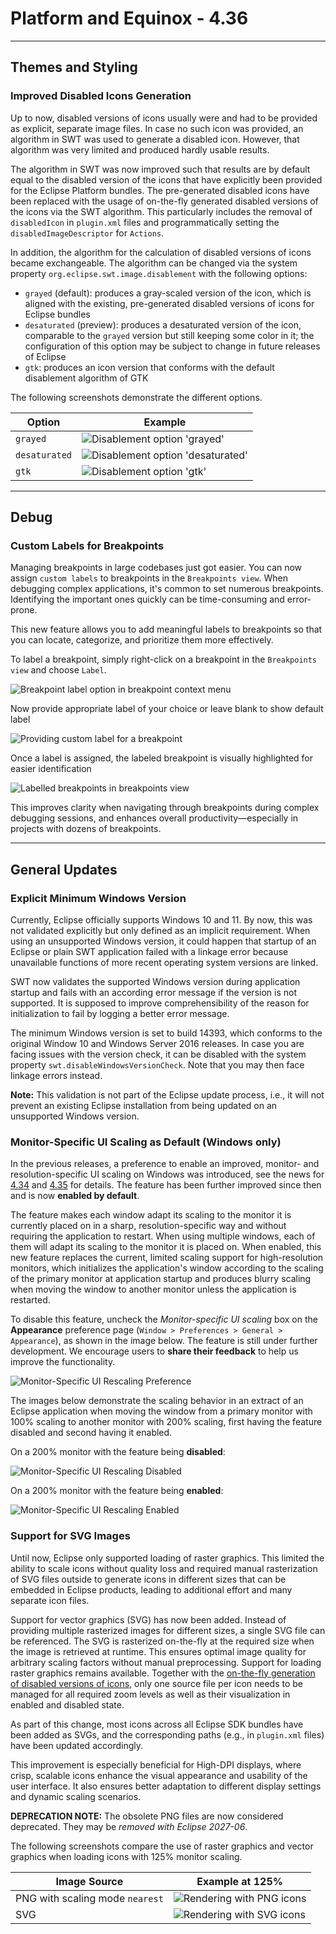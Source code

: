 
# Platform and Equinox - 4.36 

<!--
---
## Views, Dialogs and Toolbar
-->

<!--
---
## Text Editors
-->

<!--
---
## Preferences
-->

---
## Themes and Styling

### Improved Disabled Icons Generation <!-- https://github.com/eclipse-platform/eclipse.platform.swt/pull/1936 -->
Up to now, disabled versions of icons usually were and had to be provided as explicit, separate image files.
In case no such icon was provided, an algorithm in SWT was used to generate a disabled icon. However, that
algorithm was very limited and produced hardly usable results.

The algorithm in SWT was now improved such that results are by default equal to the disabled version of the
icons that have explicitly been provided for the Eclipse Platform bundles. The pre-generated disabled icons
have been replaced with the usage of on-the-fly generated disabled versions of the icons via the SWT algorithm.
This particularly includes the removal of `disabledIcon` in `plugin.xml` files and programmatically setting the
`disabledImageDescriptor` for `Actions`.

In addition, the algorithm for the calculation of disabled versions of icons became exchangeable. The
algorithm can be changed via the system property `org.eclipse.swt.image.disablement` with the
following options:
- `grayed` (default): produces a gray-scaled version of the icon, which is aligned with the
  existing, pre-generated disabled versions of icons for Eclipse bundles
- `desaturated` (preview): produces a desaturated version of the icon, comparable to the
  `grayed` version but still keeping some color in it; the configuration of this option may be
  subject to change in future releases of Eclipse
- `gtk`: produces an icon version that conforms with the default disablement algorithm of GTK

The following screenshots demonstrate the different options.

| Option | Example |
| --- | --- |
| `grayed` | ![Disablement option 'grayed'](images/disabled_icons_grayed.png) |
| `desaturated` | ![Disablement option 'desaturated'](images/disabled_icons_desaturated.png) |
| `gtk` | ![Disablement option 'gtk'](images/disabled_icons_gtk.png) |

<!--
---
## Views, Dialogs and Toolbar
-->
---
## Debug

### Custom Labels for Breakpoints <!-- https://github.com/eclipse-platform/eclipse.platform/pull/1803 -->
Managing breakpoints in large codebases just got easier. You can now assign `custom labels` to breakpoints in the `Breakpoints view`.
When debugging complex applications, it's common to set numerous breakpoints. Identifying the important ones quickly can be 
time-consuming and error-prone. 

This new feature allows you to add meaningful labels to breakpoints so that you can locate, categorize, and prioritize them more effectively.

To label a breakpoint, simply right-click on a breakpoint in the `Breakpoints view` and choose `Label`.

![Breakpoint label option in breakpoint context menu](images/Breakpoint-Label-Option.png)

Now provide appropriate label of your choice or leave blank to show default label

![Providing custom label for a breakpoint](images/Breakpoint-Label-Custom.png)

Once a label is assigned, the labeled breakpoint is visually highlighted for easier identification

![Labelled breakpoints in breakpoints view](images/labelled-breakpoint.png)

This improves clarity when navigating through breakpoints during complex debugging sessions, and enhances overall productivity—especially
in projects with dozens of breakpoints.

---
## General Updates

### Explicit Minimum Windows Version <!-- https://github.com/eclipse-platform/eclipse.platform.swt/pull/2054 -->
Currently, Eclipse officially supports Windows 10 and 11. By now, this was not validated explicitly but only defined as an implicit requirement.
When using an unsupported Windows version, it could happen that startup of an Eclipse or plain SWT application failed with a linkage error because unavailable functions of more recent operating system versions are linked.

SWT now validates the supported Windows version during application startup and fails with an according error message if the version is not supported.
It is supposed to improve comprehensibility of the reason for initialization to fail by logging a better error message.

The minimum Windows version is set to build 14393, which conforms to the original Window 10 and Windows Server 2016 releases.
In case you are facing issues with the version check, it can be disabled with the system property `swt.disableWindowsVersionCheck`. Note that you may then face linkage errors instead.

**Note:** This validation is not part of the Eclipse update process, i.e., it will not prevent an existing Eclipse installation from being updated on an unsupported Windows version.

### Monitor-Specific UI Scaling as Default (Windows only)

In the previous releases, a preference to enable an improved, monitor- and resolution-specific UI scaling on Windows was introduced,
see the news for [4.34](../4.34/platform.html#rescale-on-runtime-preference)
and [4.35](../4.35/platform.html#rescaleOnRuntimePreference) for details.
The feature has been further improved since then and is now **enabled by default**.

The feature makes each window adapt its scaling to the monitor it is currently placed on in a sharp, resolution-specific way
and without requiring the application to restart.
When using multiple windows, each of them will adapt its scaling to the monitor it is placed on.
When enabled, this new feature replaces the current, limited scaling support for high-resolution monitors,
which initializes the application's window according to the scaling of the primary monitor at application startup
and produces blurry scaling when moving the window to another monitor unless the application is restarted.

To disable this feature, uncheck the _Monitor-specific UI scaling_ box on the **Appearance** preference page
(`Window > Preferences > General > Appearance`),
as shown in the image below.
The feature is still under further development. We encourage users to **share their feedback** to help us improve the functionality.

![Monitor-Specific UI Rescaling Preference](images/rescaling_settings-preference.png)

The images below demonstrate the scaling behavior in an extract of an Eclipse application when moving the window
from a primary monitor with 100% scaling to another monitor with 200% scaling, first having the feature disabled
and second having it enabled.

On a 200% monitor with the feature being **disabled**:

![Monitor-Specific UI Rescaling Disabled](images/rescaling-disabled.png)

On a 200% monitor with the feature being **enabled**:

![Monitor-Specific UI Rescaling Enabled](images/rescaling-enabled.png)

### Support for SVG Images <!-- https://github.com/eclipse-platform/eclipse.platform.swt/pull/1638 -->

Until now, Eclipse only supported loading of raster graphics. This limited the ability to scale icons without
quality loss and required manual rasterization of SVG files outside to generate icons in different sizes that can
be embedded in Eclipse products, leading to additional effort and many separate icon files.

Support for vector graphics (SVG) has now been added. Instead of providing multiple rasterized images for different
sizes, a single SVG file can be referenced. The SVG is rasterized on-the-fly at the required size
when the image is retrieved at runtime. This ensures optimal image quality for arbitrary scaling factors
without manual preprocessing. Support for loading raster graphics remains available.
Together with the [on-the-fly generation of disabled versions of icons](#improved-disabled-icons-generation-),
only one source file per icon needs to be managed for all required zoom levels as well as their visualization in
enabled and disabled state.

As part of this change, most icons across all Eclipse SDK bundles have been added as SVGs, and the corresponding paths
(e.g., in `plugin.xml` files) have been updated accordingly.

This improvement is especially beneficial for High-DPI displays, where crisp, scalable icons enhance the
visual appearance and usability of the user interface. It also ensures better adaptation to different display
settings and dynamic scaling scenarios.

**DEPRECATION NOTE:** The obsolete PNG files are now considered deprecated. They may be *removed with Eclipse 2027-06*.

The following screenshots compare the use of raster graphics and vector graphics when loading icons with 125% monitor scaling.

| Image Source | Example at 125% |
| --- | --- |
| PNG with scaling mode `nearest` | ![Rendering with PNG icons](images/image_rendering_png.png) |
| SVG | ![Rendering with SVG icons](images/image_rendering_svg.png) |

